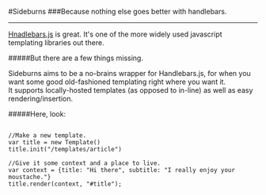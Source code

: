 #Sideburns
###Because nothing else goes better with handlebars.

----------------------------------

[Hnadlebars.js](http://handlebarsjs.com/) is great. It's one of the more widely used javascript templating libraries out there. 

#####But there are a few things missing. 

Sideburns aims to be a no-brains wrapper for Handlebars.js, for when you want some good old-fashioned templating right where you want it.  
It supports locally-hosted templates (as opposed to in-line) as well as easy rendering/insertion.  

#####Here, look: 

~~~

//Make a new template.
var title = new Template()
title.init("/templates/article")

//Give it some context and a place to live.
var context = {title: "Hi there", subtitle: "I really enjoy your moustache."}
title.render(context, "#title");


~~~
